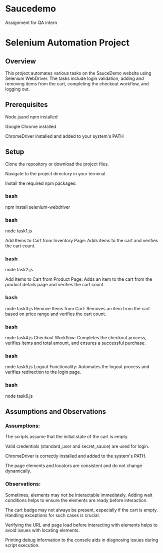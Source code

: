 # Saucedemo
Assignment for QA intern


# Selenium Automation Project

## Overview

This project automates various tasks on the SauceDemo website using Selenium WebDriver. The tasks include login validation, adding and removing items from the cart, completing the checkout workflow, and logging out.

## Prerequisites

Node.jsand npm installed

Google Chrome installed

ChromeDriver installed and added to your system's PATH

## Setup

Clone the repository or download the project files.

Navigate to the project directory in your terminal.

Install the required npm packages:

### bash
npm install selenium-webdriver


### bash
node task1.js

Add Items to Cart from Inventory Page: Adds items to the cart and verifies the cart count.

### bash
node task2.js

Add Items to Cart from Product Page: Adds an item to the cart from the product details page and verifies the cart count.

### bash
node task3.js
Remove Items from Cart: Removes an item from the cart based on price range and verifies the cart count.

### bash
node task4.js
Checkout Workflow: Completes the checkout process, verifies items and total amount, and ensures a successful purchase.

### bash
node task5.js
Logout Functionality: Automates the logout process and verifies redirection to the login page.

### bash
node task6.js

## Assumptions and Observations
### Assumptions:

The scripts assume that the initial state of the cart is empty.

Valid credentials (standard_user and secret_sauce) are used for login.

ChromeDriver is correctly installed and added to the system's PATH.

The page elements and locators are consistent and do not change dynamically.

### Observations:

Sometimes, elements may not be interactable immediately. Adding wait conditions helps to ensure the elements are ready before interaction.

The cart badge may not always be present, especially if the cart is empty. Handling exceptions for such cases is crucial.

Verifying the URL and page load before interacting with elements helps to avoid issues with locating elements.

Printing debug information to the console aids in diagnosing issues during script execution.
